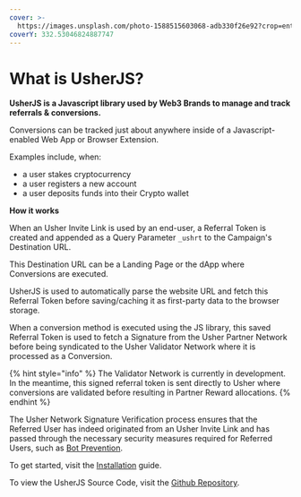 ```yaml
---
cover: >-
  https://images.unsplash.com/photo-1588515603068-adb330f26e92?crop=entropy&cs=tinysrgb&fm=jpg&ixid=MnwxOTcwMjR8MHwxfHNlYXJjaHw3fHx0b29sa2l0fGVufDB8fHx8MTY1ODE2NDM4MA&ixlib=rb-1.2.1&q=80
coverY: 332.53046824887747
---
```


# What is UsherJS?

**UsherJS is a Javascript library used by Web3 Brands to manage and track referrals & conversions.**

Conversions can be tracked just about anywhere inside of a Javascript-enabled Web App or Browser Extension.

Examples include, when:

* a user stakes cryptocurrency
* a user registers a new account
* a user deposits funds into their Crypto wallet

**How it works**

When an Usher Invite Link is used by an end-user, a Referral Token is created and appended as a Query Parameter `_ushrt` to the Campaign's Destination URL.

This Destination URL can be a Landing Page or the dApp where Conversions are executed.

UsherJS is used to automatically parse the website URL and fetch this Referral Token before saving/caching it as first-party data to the browser storage.

When a conversion method is executed using the JS library, this saved Referral Token is used to fetch a Signature from the Usher Partner Network before being syndicated to the Usher Validator Network where it is processed as a Conversion.

{% hint style="info" %}
The Validator Network is currently in development. In the meantime, this signed referral token is sent directly to Usher where conversions are validated before resulting in Partner Reward allocations.
{% endhint %}

The Usher Network Signature Verification process ensures that the Referred User has indeed originated from an Usher Invite Link and has passed through the necessary security measures required for Referred Users, such as [Bot Prevention](../security/bot-prevention.md).&#x20;

To get started, visit the [Installation](installation.md) guide.

To view the UsherJS Source Code, visit the [Github Repository](https://github.com/usherlabs/satellite).
